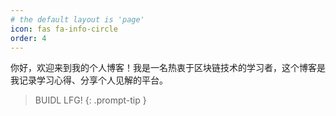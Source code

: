 ```yaml
---
# the default layout is 'page'
icon: fas fa-info-circle
order: 4
---
```


你好，欢迎来到我的个人博客！我是一名热衷于区块链技术的学习者，这个博客是我记录学习心得、分享个人见解的平台。

> BUIDL LFG!
{: .prompt-tip }
